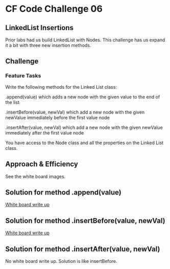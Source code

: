 # CF Code Challenge 06
## LinkedList Insertions
Prior labs had us build LinkedList with Nodes. This challenge has us expand it a bit with three new insertion methods.

## Challenge
### Feature Tasks

Write the following methods for the Linked List class:

.append(value) which adds a new node with the given value to the end of the list

.insertBefore(value, newVal) which add a new node with the given newValue immediately before the first value node

.insertAfter(value, newVal) which add a new node with the given newValue immediately after the first value node

You have access to the Node class and all the properties on the Linked List class.

## Approach & Efficiency
See the white board images.

## Solution for method .append(value)
[White board write up](assets/ll_insertions1.jpg)

## Solution for method .insertBefore(value, newVal) 
[White board write up](assets/ll_insertions2.jpg)

## Solution for method .insertAfter(value, newVal)
No white board write up. Solution is like insertBefore.
